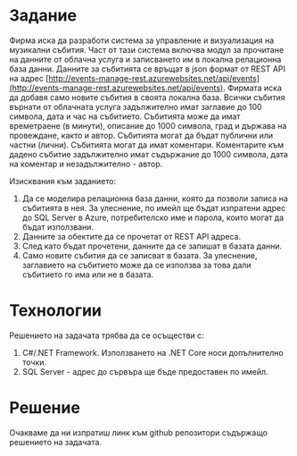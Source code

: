 # Задание

Фирма иска да разработи система за управление и визуализация на музикални събития. Част от тази система включва модул за прочитане на данните от облачна услуга и записването им в локална релационна база данни. Данните за събитията се връщат в json формат от REST API на адрес [http://events-manage-rest.azurewebsites.net/api/events](http://events-manage-rest.azurewebsites.net/api/events). Фирмата иска да добавя само новите събития в своята локална база.
Всички събития върнати от облачната услуга задължително имат заглавие до 100 символа, дата и час на събитието. Събитията може да имат времетраене (в минути), описание до 1000 символа, град и държава на провеждане, както и автор. Събитията могат да бъдат публични или частни (лични). Събитията могат да имат коментари. Коментарите към дадено събитие задължително имат съдържание до 1000 символа, дата на коментар и незадължително - автор.

Изисквания към заданието:

1. Да се моделира релационна база данни, която да позволи записа на събитията в нея. За улеснение, по имейл ще бъдат изпратени адрес до SQL Server в Azure, потребителско име и парола, които могат да бъдат използвани.
2. Данните за обектите да се прочетат от REST API адреса.
3. След като бъдат прочетени, данните да се запишат в базата данни.
4. Само новите събития да се записват в базата. За улеснение, заглавието на събитието може да се използва за това дали събитието го има или не в базата.

# Технологии

Решението на задачата трябва да се осъществи с:
1. C#/.NET Framework. Използването на .NET Core носи допълнително точки.
2. SQL Server - адрес до сървъра ще бъде предоставен по имейл. 

# Решение

Очакваме да ни изпратиш линк към github репозитори съдържащо решението на задачата. 
